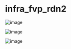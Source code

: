 # infra_fvp_rdn2


![image](https://github.com/user-attachments/assets/067a5681-925e-45ca-ad04-4b2391d42116)

![image](https://github.com/user-attachments/assets/39b11233-dee8-47dd-980a-5a68db2659bb)


![image](https://github.com/user-attachments/assets/9c00c354-e6b9-4760-922b-8a0619d8134c)
